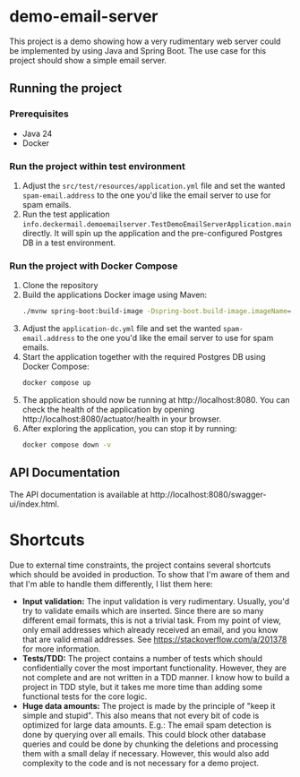 # demo-email-server
This project is a demo showing how a very rudimentary web server could be implemented by using Java and Spring Boot. The
use case for this project should show a simple email server.

## Running the project
### Prerequisites
- Java 24
- Docker

### Run the project within test environment
1. Adjust the `src/test/resources/application.yml` file and set the wanted `spam-email.address` to the one you'd like 
   the email server to use for spam emails.
2. Run the test application `info.deckermail.demoemailserver.TestDemoEmailServerApplication.main`
directly. It will spin up the application and the pre-configured Postgres DB in a test environment.

### Run the project with Docker Compose
1. Clone the repository
2. Build the applications Docker image using Maven:
   ```bash
   ./mvnw spring-boot:build-image -Dspring-boot.build-image.imageName=deckermail/demo-email-server
   ```
3. Adjust the `application-dc.yml` file and set the wanted `spam-email.address` to the one you'd like the email server
   to use for spam emails.
4. Start the application together with the required Postgres DB using Docker Compose:
   ```bash
   docker compose up
   ```
5. The application should now be running at http://localhost:8080. You can check the health of the application by
   opening http://localhost:8080/actuator/health in your browser.
6. After exploring the application, you can stop it by running:
   ```bash
   docker compose down -v
   ```

## API Documentation
The API documentation is available at http://localhost:8080/swagger-ui/index.html.

# Shortcuts
Due to external time constraints, the project contains several shortcuts which should be avoided in production. To show 
that I'm aware of them and that I'm able to handle them differently, I list them here:
- **Input validation:** The input validation is very rudimentary. Usually, you'd try to validate emails which are 
  inserted. Since there are so many different email formats, this is not a trivial task. From my point of view, only
  email addresses which already received an email, and you know that are valid email addresses. See 
  https://stackoverflow.com/a/201378 for more information.
- **Tests/TDD:** The project contains a number of tests which should confidentially cover the most important 
  functionality. However, they are not complete and are not written in a TDD manner. I know how to build a project in 
  TDD style, but it takes me more time than adding some functional tests for the core logic.
- **Huge data amounts:** The project is made by the principle of "keep it simple and stupid". This also means that not 
  every bit of code is optimized for large data amounts. E.g.: The email spam detection is done by querying over all 
  emails. This could block other database queries and could be done by chunking the deletions and processing them with 
  a small delay if necessary. However, this would also add complexity to the code and is not necessary for a demo 
  project.
